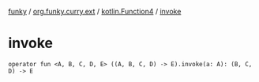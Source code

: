 [funky](../../index.md) / [org.funky.curry.ext](../index.md) / [kotlin.Function4](index.md) / [invoke](.)

# invoke

`operator fun <A, B, C, D, E> ((A, B, C, D) -> E).invoke(a: A): (B, C, D) -> E`